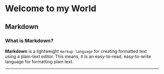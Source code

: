 <!--Title Header-->
# Welcome to my World 


<!--Headers and Emphpasis-->

## Markdown

### What is Markdown?


**Markdown** is a lightweight ```markup language``` for creating formatted text using a plain-text editor. This means, it is an easy-to-read, easy-to-write language for formatting plain text.

_________________________________________________________________

